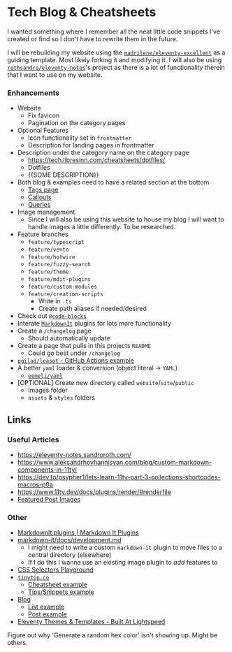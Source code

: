 # Tech Blog & Cheatsheets
I wanted something where I remember all the neat little code snippets I've created or find so I don't have to rewrite them in the future.

I will be rebuilding my website using the [`madrilene/eleventy-excellent`](https://github.com/madrilene/eleventy-excellent/) as a guiding template. Most likely forking it and modifying it. I will also be using [`rothsandro/eleventy-notes`](https://github.com/rothsandro/eleventy-notes)'s project as there is a lot of functionality therein that I want to use on my website.

### Enhancements
- Website
  - Fix favicon
  - Pagination on the category pages
- Optional Features
  - Icon functionality set in `frontmatter`
  - Description for landing pages in frontmatter
- Description under the category name on the category page
  - https://tech.libresinn.com/cheatsheets/dotfiles/
  - Dotfiles
  - {{SOME DESCRIPTION}}
- Both blog & examples need to have a related section at the bottom
  - [Tags page](https://eleventy-notes.sandroroth.com/tags/)
  - [Callouts](https://eleventy-notes.sandroroth.com/n/writing/callouts/)
  - [Queries](https://eleventy-notes.sandroroth.com/n/writing/dynamic-content/queries/)
- Image management
  - Since I will also be using this website to house my blog I will want to handle images a little differently. To be researched.
- Feature branches
  - `feature/typescript`
  - `feature/vento`
  - `feature/hotwire`
  - `feature/fuzzy-search`
  - `feature/theme`
  - `feature/mdit-plugins`
  - `feature/custom-modules`
  - `feature/creation-scripts`
    - Write in `.ts`
    - Create path aliases if needed/desired
- Check out [`@code-blocks`](https://code-blocks.surge.sh/)
- Interate [`MarkdownIt`](https://mdit-plugins.github.io/) plugins for lots more functionality
- Create a `/changelog` page
  - Should automatically update
- Create a page that pulls in this projects `README`
  - Could go best under `/changelog`
- [`pgilad/leasot` - GitHub Actions example](https://github.com/pgilad/leasot/issues/340)
- A better `yaml` loader & conversion (object literal → `YAML`)
  - [`eemeli/yaml`](https://github.com/eemeli/yaml)
- [OPTIONAL] Create new directory called `website`/`site`/`public`
  - Images folder
  - `assets` & `styles` folders

## Links
### Useful Articles
- https://eleventy-notes.sandroroth.com/
- https://www.aleksandrhovhannisyan.com/blog/custom-markdown-components-in-11ty/
- https://dev.to/psypher1/lets-learn-11ty-part-3-collections-shortcodes-macros-p0a
- https://www.11ty.dev/docs/plugins/render/#renderfile
- [Featured Post Images](https://11ta.netlify.app/2020/09/06/featured-post-images/)

### Other
- [MarkdownIt plugins | Markdown It Plugins](https://mdit-plugins.github.io/)
- [markdown-it/docs/development.md](https://github.com/markdown-it/markdown-it/blob/master/docs/development.md)
  - I might need to write a custom `markdown-it` plugin to move files to a central directory (elsewhere)
  - If I do this I wanna use an existing image plugin to _add_ features to
- [CSS Selectors Playground](https://selectors.sandroroth.com/)
- [`tinytip.co`](https://tinytip.co/)
  - [Cheatsheet example](https://tinytip.co/cheatsheets/nan/)
  - [Tips/Snippets example](https://tinytip.co/tips/regex-backreference/)
- [Blog](https://sandroroth.com/blog/)
  - [List example](https://sandroroth.com/blog/)
  - [Post example](https://sandroroth.com/blog/angular-library/)
- [Eleventy Themes & Templates - Built At Lightspeed](https://www.builtatlightspeed.com/category/eleventy)


Figure out why 'Generate a random hex color' isn't showing up. Might be others.
